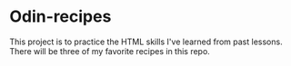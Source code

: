 # Odin-recipes
This project is to practice the HTML skills I've learned from past lessons.
There will be three of my favorite recipes in this repo.